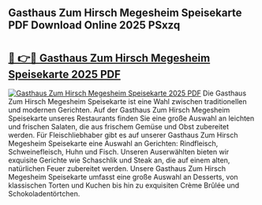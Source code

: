 ## Gasthaus Zum Hirsch Megesheim Speisekarte PDF Download Online 2025 PSxzq

# <h2><a href="http://gcchukh.nevu.top/?p=Gasthaus+Zum+Hirsch+Megesheim+Speisekarte">🔗 👉🔴 Gasthaus Zum Hirsch Megesheim Speisekarte 2025 PDF</a></h2>

[![Gasthaus Zum Hirsch Megesheim Speisekarte 2025 PDF](https://i.imgur.com/dBaPXMq.png)](http://gcchukh.nevu.top/?p=Gasthaus+Zum+Hirsch+Megesheim+Speisekarte)
Die Gasthaus Zum Hirsch Megesheim Speisekarte ist eine Wahl zwischen traditionellen und modernen Gerichten. Auf der Gasthaus Zum Hirsch Megesheim Speisekarte unseres Restaurants finden Sie eine große Auswahl an leichten und frischen Salaten, die aus frischem Gemüse und Obst zubereitet werden. Für Fleischliebhaber gibt es auf unserer Gasthaus Zum Hirsch Megesheim Speisekarte eine Auswahl an Gerichten: Rindfleisch, Schweinefleisch, Huhn und Fisch. Unseren Auserwählten bieten wir exquisite Gerichte wie Schaschlik und Steak an, die auf einem alten, natürlichen Feuer zubereitet werden. Unsere Gasthaus Zum Hirsch Megesheim Speisekarte umfasst eine große Auswahl an Desserts, von klassischen Torten und Kuchen bis hin zu exquisiten Crème Brûlée und Schokoladentörtchen.
